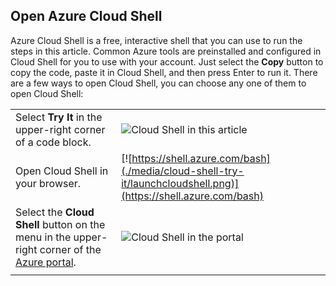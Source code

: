 
## Open Azure Cloud Shell

Azure Cloud Shell is a free, interactive shell that you can use to run the steps in this article. Common Azure tools are preinstalled and configured in Cloud Shell for you to use with your account. Just select the **Copy** button to copy the code, paste it in Cloud Shell, and then press Enter to run it. There are a few ways to open Cloud Shell, you can choose any one of them to open Cloud Shell:

|  |   |
|-----------------------------------------------|---|
| Select **Try It** in the upper-right corner of a code block. | ![Cloud Shell in this article](./media/cloud-shell-try-it/cli-try-it.png) |
| Open Cloud Shell in your browser. | [![https://shell.azure.com/bash](./media/cloud-shell-try-it/launchcloudshell.png)](https://shell.azure.com/bash) |
| Select the **Cloud Shell** button on the menu in the upper-right corner of the [Azure portal](https://portal.azure.com). |	![Cloud Shell in the portal](./media/cloud-shell-try-it/cloud-shell-menu.png) |
|  |  |

